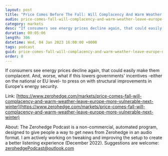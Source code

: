 ```yaml
---
layout: post
title: "Price Comes Before The Fall: Will Complacency And Warm Weather Leave Europe More Vulnerable Next Winter"
audio: price-comes-fall-will-complacency-and-warm-weather-leave-europe-more-vulnerable-next-winter-0
category: markets
desc: "If consumers see energy prices decline again, that could easily make them complacent. And, worse, what if this lowers governments' incentives -either on the national or EU level- to press on with structural improvements in Europe's energy security."
duration: 00:05:06
length: 306
datetime: Wed, 04 Jan 2023 16:00:00 +0000
tags: podcast
guid: price-comes-fall-will-complacency-and-warm-weather-leave-europe-more-vulnerable-next-winter-0
order: 0
---
```

If consumers see energy prices decline again, that could easily make them complacent. And, worse, what if this lowers governments' incentives -either on the national or EU level- to press on with structural improvements in Europe's energy security.

Link: [https://www.zerohedge.com/markets/price-comes-fall-will-complacency-and-warm-weather-leave-europe-more-vulnerable-next-winter](https://www.zerohedge.com/markets/price-comes-fall-will-complacency-and-warm-weather-leave-europe-more-vulnerable-next-winter)

About: The Zerohedge Podcast is a non-commercial, automated program, designed to give people a way to get news from Zerohedge in an audio format.  I am actively working on tweaking and improving the setup to create a better listening experience (December 2022).  Suggestions are welcome: [zerohedgePodcast@outlook.com](mailto:zerohedgePodcast@outlook.com)
